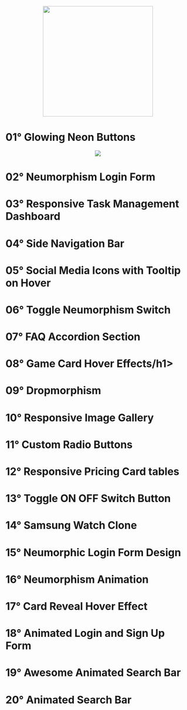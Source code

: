 <div align="center">
  <img src="https://user-images.githubusercontent.com/67304453/147499611-0facc17f-37d0-4d92-8531-93008967ce11.png" width="300" >
</div>

<h1>01° Glowing Neon Buttons</h1>

<div align="center">  
  <img src="https://user-images.githubusercontent.com/67304453/173468296-53248b0f-134d-448f-82a3-2fc08081c5a4.gif" />
</div>

<h1>02° Neumorphism Login Form</h1>

<h1>03° Responsive Task Management Dashboard</h1>

<h1>04° Side Navigation Bar</h1>

<h1>05° Social Media Icons with Tooltip on Hover</h1>

<h1>06° Toggle Neumorphism Switch</h1>

<h1>07° FAQ Accordion Section</h1>

<h1>08° Game Card Hover Effects/h1>

<h1>09° Dropmorphism</h1>

<h1>10° Responsive Image Gallery</h1>

<h1>11° Custom Radio Buttons</h1>
 
<h1>12° Responsive Pricing Card tables</h1>
  
<h1>13° Toggle ON OFF Switch Button</h1> 

<h1>14° Samsung Watch Clone</h1> 
  
<h1>15° Neumorphic Login Form Design</h1>
 
<h1>16° Neumorphism Animation</h1>  
  
<h1>17° Card Reveal Hover Effect</h1>  
  
<h1>18° Animated Login and Sign Up Form</h1>
  
<h1>19° Awesome Animated Search Bar</h1>

<h1>20° Animated Search Bar</h1>
